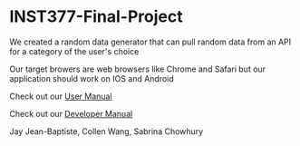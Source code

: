 # INST377-Final-Project

We created a random data generator that can pull random data from an API for a category of the user's choice

Our target browers are web browsers like Chrome and Safari but our application should work on IOS and Android

Check out our [User Manual](https://github.com/schowdh9umd/INST377-Final-Project/blob/main/docs/user_manual.md)

Check out our [Developer Manual](https://github.com/schowdh9umd/INST377-Final-Project/blob/main/docs/developer_manual.md)

Jay Jean-Baptiste, Collen Wang, Sabrina Chowhury
